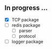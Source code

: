 ## In progress ...
-[x] TCP package
-[ ] redis package
  -[ ] parser 
  -[ ] protocol
-[ ] logger package